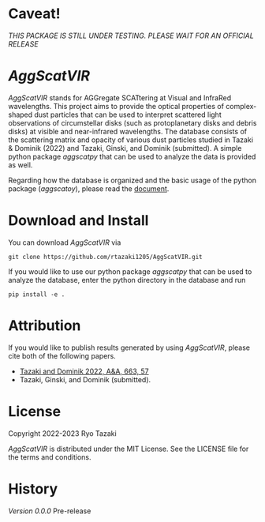 
<!--![GitHub repo size](https://img.shields.io/github/repo-size/rtazaki1205/AggScatVIR)-->

# Caveat!
*THIS PACKAGE IS STILL UNDER TESTING. PLEASE WAIT FOR AN OFFICIAL RELEASE*


# *AggScatVIR*

*AggScatVIR* stands for AGGregate SCATtering at Visual and InfraRed wavelengths. This project aims to provide the optical properties of complex-shaped dust particles that can be used to interpret scattered light observations of circumstellar disks (such as protoplanetary disks and debris disks) at visible and near-infrared wavelengths. The database consists of the scattering matrix and opacity of various dust particles studied in Tazaki & Dominik (2022) and Tazaki, Ginski, and Dominik (submitted). A simple python package *aggscatpy* that can be used to analyze the data is provided as well.

Regarding how the database is organized and the basic usage of the python package (*aggscatoy*), please read the [document](https://rtazaki1205.github.io/AggScatVIR/).

# Download and Install

You can download *AggScatVIR* via

    git clone https://github.com/rtazaki1205/AggScatVIR.git

If you would like to use our python package *aggscatpy* that can be used to analyze the database, enter the python directory in the database and run 

    pip install -e .    

# Attribution

If you would like to publish results generated by using *AggScatVIR*, please cite both of the following papers.
 - [Tazaki and Dominik 2022, A&A, 663, 57](https://ui.adsabs.harvard.edu/abs/2022A%26A...663A..57T)
 - Tazaki, Ginski, and Dominik (submitted).

# License
Copyright 2022-2023 Ryo Tazaki

*AggScatVIR* is distributed under the MIT License. See the LICENSE file for the terms and conditions.

# History
*Version 0.0.0* Pre-release
